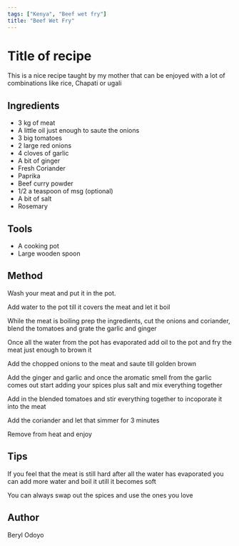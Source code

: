 ```yaml
---
tags: ["Kenya", "Beef wet fry"]
title: "Beef Wet Fry"
---
```


<TagLinks />

# Title of recipe

This is a nice recipe taught by my mother that can be enjoyed with a lot of combinations like rice, Chapati or ugali

## Ingredients
- 3 kg of meat
- A little oil just enough to saute the onions
- 3 big tomatoes
- 2 large red onions
- 4 cloves of garlic
- A bit of ginger
- Fresh Coriander
- Paprika
- Beef curry powder
- 1/2 a teaspoon of msg (optional)
- A bit of salt
- Rosemary


## Tools

- A cooking pot
- Large wooden spoon

## Method

Wash your meat and put it in the pot.

Add water to the pot till it covers the meat and let it boil

While the meat is boiling  prep the ingredients, cut the onions and coriander, blend the tomatoes and grate the garlic and ginger

Once all the water from the pot has evaporated add oil to the pot and fry the meat just enough to brown it

Add the chopped onions to the meat and saute till golden brown

Add the ginger and garlic and once the aromatic smell from the garlic comes out start adding your spices plus salt and mix everything together

Add in the blended tomatoes and stir everything together to incoporate it into the meat

Add the coriander and let that simmer for 3 minutes

Remove from heat and enjoy


## Tips

If you feel that the meat is still hard after all the water has evaporated you can add more water and boil it utill it becomes soft

You can always swap out the spices and use the ones you love

## Author

Beryl Odoyo